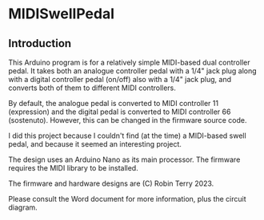# MIDISwellPedal

## Introduction

This Arduino program is for a relatively simple MIDI-based dual controller pedal. It takes
both an analogue controller pedal with a 1/4" jack plug along with a digital controller pedal
(on/off) also with a 1/4" jack plug, and converts both of them to different MIDI controllers.

By default, the analogue pedal is converted to MIDI controller 11 (expression) and
the digital pedal is converted to MIDI controller 66 (sostenuto). However, this can be changed
in the firmware source code.

I did this project because I couldn't find (at the time) a MIDI-based swell pedal, and
because it seemed an interesting project.

The design uses an Arduino Nano as its main processor. The firmware requires the MIDI
library to be installed.

The firmware and hardware designs are (C) Robin Terry 2023.

Please consult the Word document for more information, plus the circuit diagram.

